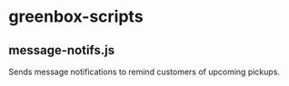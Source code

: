 # greenbox-scripts

## message-notifs.js

Sends message notifications to remind customers of upcoming pickups.

